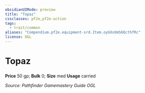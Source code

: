 ```yaml
---
obsidianUIMode: preview
title: "Topaz"
cssclasses: pf2e,pf2e-action
tags:
  - trait/common
aliases: "Compendium.pf2e.equipment-srd.Item.oyGXxUmS6QcthfRc"
license: OGL
---
```

# Topaz

### 


**Price** 50 gp; 
**Bulk** 0; **Size** med
**Usage** carried



*Source: Pathfinder Gamemastery Guide*
*OGL*